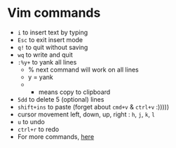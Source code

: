 # Vim commands
* `i` to insert text by typing
* `Esc` to exit insert mode
* `q!` to quit without saving
* `wq` to write and quit
* `:%y+` to yank all lines
    * % next command will work on all lines
    * y = yank
    * + means copy to clipboard 
* `5dd` to delete 5 (optional) lines 
* `shift+ins` to paste (forget about `cmd+v` & `ctrl+v` :)))))
* cursor movement left, down, up, right : `h`, `j`, `k`, `l`
* `u` to undo
* `ctrl+r` to redo
* For more commands, [here](https://vim.rtorr.com/)
